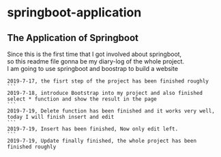 





# springboot-application
## The Application of Springboot

    
     
     

Since this is the first time that I got involved about springboot,<br> so this readme file gonna be my diary-log of the whole project.<br>
I am going to use springboot and boostrap to build a website

    2019-7-17, the fisrt step of the project has been finished roughly
    ```
    2019-7-18, introduce Bootstrap into my project and also finished select * function and show the result in the page
    ```
    2019-7-19, Delete function has been finished and it works very well, today I will finish insert and edit
    ```
    2019-7-19, Insert has been finished, Now only edit left.
    ```
    2019-7-19, Update finally finished, the whole project has been finished roughly
